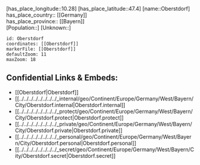 ﻿---
location: [47.4,10.28] 
mapzoom: [7,12] 
mapmarker: city 
type: City
tags:
- geo/City


SpocWebEntityId: 33047
isDeleted: false
confidential: public

---
[has_place_longitude::10.28] 
[has_place_latitude::47.4] 
[name::Oberstdorf] 
has_place_country:: [[Germany]]  
has_place_province:: [[Bayern]]  
[Population::] 
[Unknown::] 


```leaflet
id: Oberstdorf
coordinates: [[Oberstdorf]] 
markerFile: [[Oberstdorf]] 
defaultZoom: 11 
maxZoom: 18
```


## Confidential Links & Embeds: 
- [[Oberstdorf|Oberstdorf]]  
- [[../../../../../../../../_internal/geo/Continent/Europe/Germany/West/Bayern/City/Oberstdorf.internal|Oberstdorf.internal]] 
- [[../../../../../../../../_protect/geo/Continent/Europe/Germany/West/Bayern/City/Oberstdorf.protect|Oberstdorf.protect]] 
- [[../../../../../../../../_private/geo/Continent/Europe/Germany/West/Bayern/City/Oberstdorf.private|Oberstdorf.private]] 
- [[../../../../../../../../_personal/geo/Continent/Europe/Germany/West/Bayern/City/Oberstdorf.personal|Oberstdorf.personal]] 
- [[../../../../../../../../_secret/geo/Continent/Europe/Germany/West/Bayern/City/Oberstdorf.secret|Oberstdorf.secret]] 
